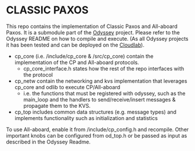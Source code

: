 # CLASSIC PAXOS

This repo contains the implementation of Classic Paxos and All-aboard Paxos.
It is a submodule part of the [Odyssey](https://github.com/vasigavr1/Odyssey) project.
Please refer to the Odyssey README on how to compile and execute.
(As all Odyssey projects it has been tested and can be deployed on the [Cloudlab](https://cloudlab.us/)).

* cp_core (i.e. /include/cp_core & /src/cp_core) contain the implementation of the CP and All-aboard protocols.
  * cp_core_interface.h states how the rest of the repo interfaces with the protocol
* cp_netw contain the networking and kvs implementation that leverages cp_core and odlib to execute CP/All-aboard
    * i.e. the functions that must be registered with odyssey, such as the main_loop and the handlers to send/receive/insert messages & 
      propagate them to the KVS.
* cp_top includes common data structures (e.g. message types) and implements functionality such as initialization and statistics
      
To use All-aboard, enable it from /include/cp_config.h and recompile.
Other important knobs can be configured from od_top.h or be passed as input as described in the Odyssey Readme.


